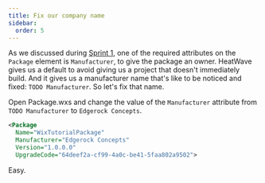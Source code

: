 ```yaml
---
title: Fix our company name
sidebar:
  order: 5
---
```


As we discussed during [Sprint 1](https://www.firegiant.com/docs/wix/tutorial/sprint1/spike-explore-package/), one of the required attributes on the `Package` element is `Manufacturer`, to give the package an owner. HeatWave gives us a default to avoid giving us a project that doesn't immediately build. And it gives us a manufacturer name that's like to be noticed and fixed: `TODO Manufacturer`. So let's fix that name.

Open Package.wxs and change the value of the `Manufacturer` attribute from `TODO Manufacturer` to `Edgerock Concepts`.

```xml
<Package
  Name="WixTutorialPackage"
  Manufacturer="Edgerock Concepts"
  Version="1.0.0.0"
  UpgradeCode="64deef2a-cf99-4a0c-be41-5faa802a9502">
```

Easy.
